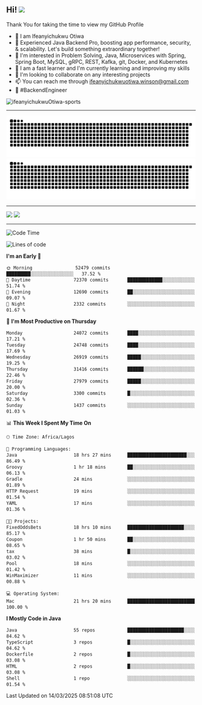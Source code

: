 <!-- BLOG-POST-LIST:START --><!-- BLOG-POST-LIST:END -->

## Hi! <img src="https://media.giphy.com/media/hvRJCLFzcasrR4ia7z/giphy.gif" width="4%"> 

Thank You for taking the time to view my GitHub Profile

- 👋 I am Ifeanyichukwu Otiwa
- 🚀 Experienced Java Backend Pro, boosting app performance, security, & scalability. Let's build something extraordinary together!
- 👀 I'm interested in Problem Solving, Java, Microservices with Spring, Spring Boot, MySQL, gRPC, REST, Kafka, git, Docker, and Kubernetes
- 🌱 I am a fast learner and I'm currently learning and improving my skills
- 💞️ I'm looking to collaborate on any interesting projects
- 📫 You can reach me through ifeanyichukwuotiwa.winson@gmail.com
- 🚀 #BackendEngineer

<p align="left" marginTop="10px"> <img src="https://komarev.com/ghpvc/?username=ifeanyichukwuOtiwa-sports&label=Profile%20views&color=0e75b6&style=for-the-badge" alt="ifeanyichukwuOtiwa-sports" /> </p>

***

<!--🐍📈SNAKEGRAPH / 🌐WEBSITE: https://github.com/Platane/snk -->
![github contribution grid snake animation](https://raw.githubusercontent.com/ifeanyichukwuOtiwa-sports/ifeanyichukwuOtiwa-sports/output/github-contribution-grid-snake-dark.svg#gh-dark-mode-only)![github contribution grid snake animation](https://raw.githubusercontent.com/ifeanyichukwuOtiwa-sports/ifeanyichukwuOtiwa-sports/output/github-contribution-grid-snake.svg#gh-light-mode-only)

***

<p float="left">
  <img float="left" src="https://github-readme-stats.vercel.app/api?username=ifeanyichukwuOtiwa-sports&count_private=true&include_all_commits=true&theme=react&show_icons=true" />
  <img float="right" src="https://github-readme-stats.vercel.app/api/top-langs/?username=ifeanyichukwuOtiwa-sports&layout=compact&show_icons=true&theme=react" /> 
</p>

***



<!--START_SECTION:waka-->
![Code Time](http://img.shields.io/badge/Code%20Time-3%2C541%20hrs%2033%20mins-blue)

![Lines of code](https://img.shields.io/badge/From%20Hello%20World%20I%27ve%20Written-41.0%20million%20lines%20of%20code-blue)

**I'm an Early 🐤** 

```text
🌞 Morning                52479 commits       █████████░░░░░░░░░░░░░░░░   37.52 % 
🌆 Daytime                72370 commits       █████████████░░░░░░░░░░░░   51.74 % 
🌃 Evening                12690 commits       ██░░░░░░░░░░░░░░░░░░░░░░░   09.07 % 
🌙 Night                  2332 commits        ░░░░░░░░░░░░░░░░░░░░░░░░░   01.67 % 
```
📅 **I'm Most Productive on Thursday** 

```text
Monday                   24072 commits       ████░░░░░░░░░░░░░░░░░░░░░   17.21 % 
Tuesday                  24748 commits       ████░░░░░░░░░░░░░░░░░░░░░   17.69 % 
Wednesday                26919 commits       █████░░░░░░░░░░░░░░░░░░░░   19.25 % 
Thursday                 31416 commits       ██████░░░░░░░░░░░░░░░░░░░   22.46 % 
Friday                   27979 commits       █████░░░░░░░░░░░░░░░░░░░░   20.00 % 
Saturday                 3300 commits        █░░░░░░░░░░░░░░░░░░░░░░░░   02.36 % 
Sunday                   1437 commits        ░░░░░░░░░░░░░░░░░░░░░░░░░   01.03 % 
```


📊 **This Week I Spent My Time On** 

```text
🕑︎ Time Zone: Africa/Lagos

💬 Programming Languages: 
Java                     18 hrs 27 mins      ██████████████████████░░░   86.49 % 
Groovy                   1 hr 18 mins        ██░░░░░░░░░░░░░░░░░░░░░░░   06.13 % 
Gradle                   24 mins             ░░░░░░░░░░░░░░░░░░░░░░░░░   01.89 % 
HTTP Request             19 mins             ░░░░░░░░░░░░░░░░░░░░░░░░░   01.54 % 
YAML                     17 mins             ░░░░░░░░░░░░░░░░░░░░░░░░░   01.36 % 

🐱‍💻 Projects: 
FixedOddsBets            18 hrs 10 mins      █████████████████████░░░░   85.17 % 
Coupon                   1 hr 50 mins        ██░░░░░░░░░░░░░░░░░░░░░░░   08.65 % 
tax                      38 mins             █░░░░░░░░░░░░░░░░░░░░░░░░   03.02 % 
Pool                     18 mins             ░░░░░░░░░░░░░░░░░░░░░░░░░   01.42 % 
WinMaximizer             11 mins             ░░░░░░░░░░░░░░░░░░░░░░░░░   00.88 % 

💻 Operating System: 
Mac                      21 hrs 20 mins      █████████████████████████   100.00 % 
```

**I Mostly Code in Java** 

```text
Java                     55 repos            █████████████████████░░░░   84.62 % 
TypeScript               3 repos             █░░░░░░░░░░░░░░░░░░░░░░░░   04.62 % 
Dockerfile               2 repos             █░░░░░░░░░░░░░░░░░░░░░░░░   03.08 % 
HTML                     2 repos             █░░░░░░░░░░░░░░░░░░░░░░░░   03.08 % 
Shell                    1 repo              ░░░░░░░░░░░░░░░░░░░░░░░░░   01.54 % 
```




 Last Updated on 14/03/2025 08:51:08 UTC
<!--END_SECTION:waka-->

<!--
<p align="center">
![trophy](https://github-profile-trophy.vercel.app/?username=ifeanyichukwuOtiwa-sports&theme=onedark) (https://github.com/ryo-ma/github-profile-trophy)
</p>
-->

<!---
ifeanyi-otiwa/ifeanyi-otiwa is a ✨ special ✨ repository because its `README.md` (this file) appears on your GitHub profile.
You can click the Preview link to take a look at your changes.
--->
